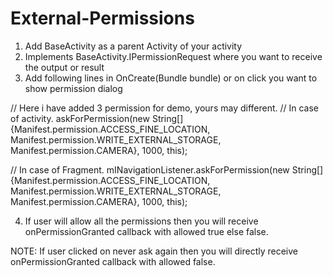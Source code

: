 # External-Permissions
1) Add BaseActivity as a parent Activity of your activity
2) Implements BaseActivity.IPermissionRequest where you want to receive the output or result
3) Add following lines in OnCreate(Bundle bundle) or on click you want to show permission dialog

  // Here i have added 3 permission for demo, yours may different.
  // In case of activity.
    askForPermission(new String[]{Manifest.permission.ACCESS_FINE_LOCATION, Manifest.permission.WRITE_EXTERNAL_STORAGE, Manifest.permission.CAMERA}, 1000, this);

  // In case of Fragment.
    mINavigationListener.askForPermission(new String[]{Manifest.permission.ACCESS_FINE_LOCATION, Manifest.permission.WRITE_EXTERNAL_STORAGE, Manifest.permission.CAMERA}, 1000, this);

4) If user will allow all the permissions then you will receive onPermissionGranted callback with allowed true else false.

NOTE: If user clicked on never ask again then you will directly receive onPermissionGranted callback with allowed false.
